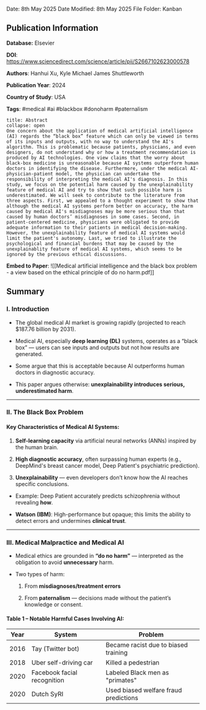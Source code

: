 Date: 8th May 2025
Date Modified: 8th May 2025
File Folder: Kanban
## Publication Information

**Database:** Elsevier

**DOI**: https://www.sciencedirect.com/science/article/pii/S2667102623000578

**Authors**: Hanhui Xu, Kyle Michael James Shuttleworth

**Publication Year**: 2024

**Country of Study**: USA

**Tags**: #medical #ai #blackbox #donoharm #paternalism

```ad-abstract
title: Abstract
collapse: open
One concern about the application of medical artificial intelligence (AI) regards the “black box” feature which can only be viewed in terms of its inputs and outputs, with no way to understand the AI's algorithm. This is problematic because patients, physicians, and even designers, do not understand why or how a treatment recommendation is produced by AI technologies. One view claims that the worry about black-box medicine is unreasonable because AI systems outperform human doctors in identifying the disease. Furthermore, under the medical AI-physician-patient model, the physician can undertake the responsibility of interpreting the medical AI's diagnosis. In this study, we focus on the potential harm caused by the unexplainability feature of medical AI and try to show that such possible harm is underestimated. We will seek to contribute to the literature from three aspects. First, we appealed to a thought experiment to show that although the medical AI systems perform better on accuracy, the harm caused by medical AI's misdiagnoses may be more serious than that caused by human doctors’ misdiagnoses in some cases. Second, in patient-centered medicine, physicians were obligated to provide adequate information to their patients in medical decision-making. However, the unexplainability feature of medical AI systems would limit the patient's autonomy. Last, we tried to illustrate the psychological and financial burdens that may be caused by the unexplainablity feature of medical AI systems, which seems to be ignored by the previous ethical discussions.
```

**Embed to Paper**: ![[Medical artificial intelligence and the black box problem - a view based on the ethical principle of do no harm.pdf]]
## Summary

### **I. Introduction**

- The global medical AI market is growing rapidly (projected to reach $187.76 billion by 2031).
    
- Medical AI, especially **deep learning (DL)** systems, operates as a “black box” — users can see inputs and outputs but not how results are generated.
    
- Some argue that this is acceptable because AI outperforms human doctors in diagnostic accuracy.
    
- This paper argues otherwise: **unexplainability introduces serious, underestimated harm**.
    

---

### **II. The Black Box Problem**

#### Key Characteristics of Medical AI Systems:

1. **Self-learning capacity** via artificial neural networks (ANNs) inspired by the human brain.
    
2. **High diagnostic accuracy**, often surpassing human experts (e.g., DeepMind's breast cancer model, Deep Patient's psychiatric prediction).
    
3. **Unexplainability** — even developers don’t know how the AI reaches specific conclusions.
    

- Example: Deep Patient accurately predicts schizophrenia without revealing **how**.
    
- **Watson (IBM)**: High-performance but opaque; this limits the ability to detect errors and undermines **clinical trust**.
    

---

### **III. Medical Malpractice and Medical AI**

- Medical ethics are grounded in **“do no harm”** — interpreted as the obligation to avoid **unnecessary** harm.
    
- Two types of harm:
    
    1. From **misdiagnoses/treatment errors**
        
    2. From **paternalism** — decisions made without the patient’s knowledge or consent.
        

#### Table 1 – Notable Harmful Cases Involving AI:

|Year|System|Problem|
|---|---|---|
|2016|Tay (Twitter bot)|Became racist due to biased training|
|2018|Uber self-driving car|Killed a pedestrian|
|2020|Facebook facial recognition|Labeled Black men as "primates"|
|2020|Dutch SyRI|Used biased welfare fraud predictions|
